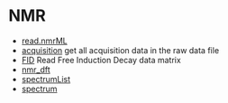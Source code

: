 ﻿# NMR



+ [read.nmrML](NMR/read.nmrML.1) 
+ [acquisition](NMR/acquisition.1) get all acquisition data in the raw data file
+ [FID](NMR/FID.1) Read Free Induction Decay data matrix
+ [nmr_dft](NMR/nmr_dft.1) 
+ [spectrumList](NMR/spectrumList.1) 
+ [spectrum](NMR/spectrum.1) 
